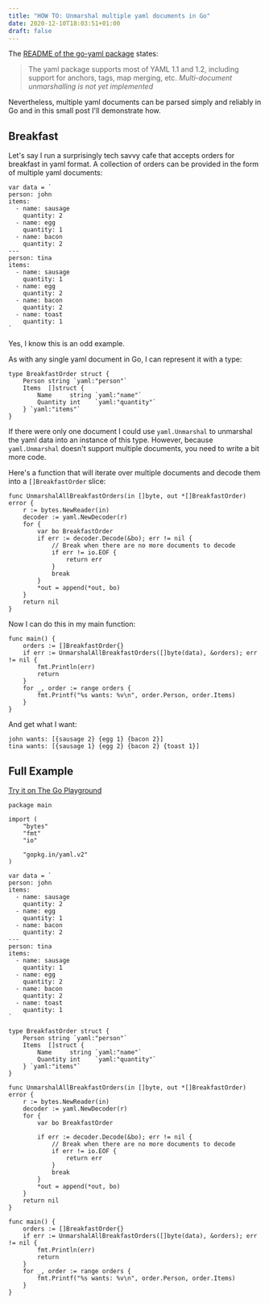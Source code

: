 ```yaml
---
title: "HOW TO: Unmarshal multiple yaml documents in Go"
date: 2020-12-10T18:03:51+01:00
draft: false
---
```


The [README of the go-yaml
package](https://github.com/go-yaml/yaml#compatibility) states:

> The yaml package supports most of YAML 1.1 and 1.2, including 
> support for anchors, tags, map merging, etc. _Multi-document unmarshalling is
> not yet implemented_

Nevertheless, multiple yaml documents can be parsed simply and reliably in Go and
in this small post I'll demonstrate how.

## Breakfast

Let's say I run a surprisingly tech savvy cafe that accepts orders for breakfast
in yaml format. A collection of orders can be provided in the form of multiple
yaml documents:

```golang
var data = `
person: john
items:
  - name: sausage
    quantity: 2
  - name: egg
    quantity: 1
  - name: bacon
    quantity: 2
---
person: tina
items:
  - name: sausage
    quantity: 1
  - name: egg
    quantity: 2
  - name: bacon
    quantity: 2
  - name: toast
    quantity: 1
`
```

Yes, I know this is an odd example.

As with any single yaml document in Go, I can represent it with a type:

```golang
type BreakfastOrder struct {
	Person string `yaml:"person"`
	Items  []struct {
		Name     string `yaml:"name"`
		Quantity int    `yaml:"quantity"`
	} `yaml:"items"`
}
```

If there were only one document I could use `yaml.Unmarshal` to unmarshal the
yaml data into an instance of this type. However, because `yaml.Unmarshal`
doesn't support multiple documents, you need to write a bit more code.

Here's a function that will iterate over multiple documents and decode them into a
`[]BreakfastOrder` slice:

```golang
func UnmarshalAllBreakfastOrders(in []byte, out *[]BreakfastOrder) error {
	r := bytes.NewReader(in)
	decoder := yaml.NewDecoder(r)
	for {
		var bo BreakfastOrder
		if err := decoder.Decode(&bo); err != nil {
			// Break when there are no more documents to decode
			if err != io.EOF {
				return err
			}
			break
		}
		*out = append(*out, bo)
	}
	return nil
}
```

Now I can do this in my main function:

```golang
func main() {
	orders := []BreakfastOrder{}
	if err := UnmarshalAllBreakfastOrders([]byte(data), &orders); err != nil {
		fmt.Println(err)
		return
	}
	for _, order := range orders {
		fmt.Printf("%s wants: %v\n", order.Person, order.Items)
	}
}
```

And get what I want:

```
john wants: [{sausage 2} {egg 1} {bacon 2}]
tina wants: [{sausage 1} {egg 2} {bacon 2} {toast 1}]
```

## Full Example

[Try it on The Go Playground](https://play.golang.org/p/YAavt2Gw_jw)

```
package main

import (
	"bytes"
	"fmt"
	"io"

	"gopkg.in/yaml.v2"
)

var data = `
person: john
items:
  - name: sausage
    quantity: 2
  - name: egg
    quantity: 1
  - name: bacon
    quantity: 2
---
person: tina
items:
  - name: sausage
    quantity: 1
  - name: egg
    quantity: 2
  - name: bacon
    quantity: 2
  - name: toast
    quantity: 1
`

type BreakfastOrder struct {
	Person string `yaml:"person"`
	Items  []struct {
		Name     string `yaml:"name"`
		Quantity int    `yaml:"quantity"`
	} `yaml:"items"`
}

func UnmarshalAllBreakfastOrders(in []byte, out *[]BreakfastOrder) error {
	r := bytes.NewReader(in)
	decoder := yaml.NewDecoder(r)
	for {
		var bo BreakfastOrder

		if err := decoder.Decode(&bo); err != nil {
			// Break when there are no more documents to decode
			if err != io.EOF {
				return err
			}
			break
		}
		*out = append(*out, bo)
	}
	return nil
}

func main() {
	orders := []BreakfastOrder{}
	if err := UnmarshalAllBreakfastOrders([]byte(data), &orders); err != nil {
		fmt.Println(err)
		return
	}
	for _, order := range orders {
		fmt.Printf("%s wants: %v\n", order.Person, order.Items)
	}
}
```
